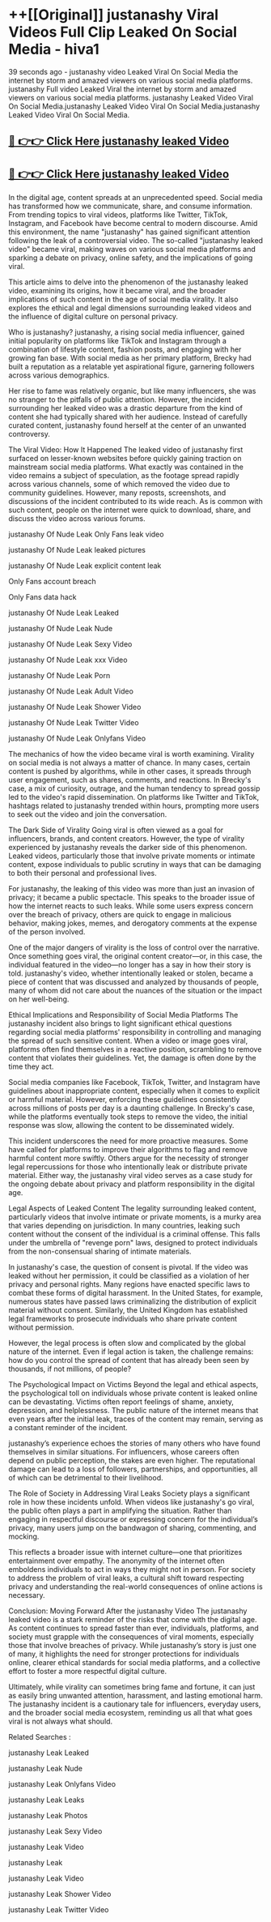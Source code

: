 # ++[[Original]] justanashy Viral Videos Full Clip Leaked On Social Media - hiva1<br>

39 seconds ago - justanashy video Leaked Viral On Social Media the internet by storm and amazed viewers on various social media platforms.
justanashy Full video Leaked Viral the internet by storm and amazed viewers on various social media platforms. justanashy Leaked Video Viral On Social Media.justanashy Leaked Video Viral On Social Media.justanashy Leaked Video Viral On Social Media.<br>


## [🔴 👉👉 Click Here justanashy leaked Video ](https://onlyclips.site?title=justanashy&ref=git)

## [🔴 👉👉 Click Here justanashy leaked Video ](https://onlyclips.site?title=justanashy&ref=git)

In the digital age, content spreads at an unprecedented speed. Social media has transformed how we communicate, share, and consume information. From trending topics to viral videos, platforms like Twitter, TikTok, Instagram, and Facebook have become central to modern discourse. Amid this environment, the name "justanashy" has gained significant attention following the leak of a controversial video. The so-called "justanashy leaked video" became viral, making waves on various social media platforms and sparking a debate on privacy, online safety, and the implications of going viral.

This article aims to delve into the phenomenon of the justanashy leaked video, examining its origins, how it became viral, and the broader implications of such content in the age of social media virality. It also explores the ethical and legal dimensions surrounding leaked videos and the influence of digital culture on personal privacy.

Who is justanashy?
justanashy, a rising social media influencer, gained initial popularity on platforms like TikTok and Instagram through a combination of lifestyle content, fashion posts, and engaging with her growing fan base. With social media as her primary platform, Brecky had built a reputation as a relatable yet aspirational figure, garnering followers across various demographics.

Her rise to fame was relatively organic, but like many influencers, she was no stranger to the pitfalls of public attention. However, the incident surrounding her leaked video was a drastic departure from the kind of content she had typically shared with her audience. Instead of carefully curated content, justanashy found herself at the center of an unwanted controversy.

The Viral Video: How It Happened
The leaked video of justanashy first surfaced on lesser-known websites before quickly gaining traction on mainstream social media platforms. What exactly was contained in the video remains a subject of speculation, as the footage spread rapidly across various channels, some of which removed the video due to community guidelines. However, many reposts, screenshots, and discussions of the incident contributed to its wide reach. As is common with such content, people on the internet were quick to download, share, and discuss the video across various forums.

justanashy Of Nude Leak Only Fans leak video

justanashy Of Nude Leak leaked pictures

justanashy Of Nude Leak explicit content leak

Only Fans account breach

Only Fans data hack

justanashy Of Nude Leak Leaked

justanashy Of Nude Leak Nude

justanashy Of Nude Leak Sexy Video

justanashy Of Nude Leak xxx Video

justanashy Of Nude Leak Porn

justanashy Of Nude Leak Adult Video

justanashy Of Nude Leak Shower Video

justanashy Of Nude Leak Twitter Video

justanashy Of Nude Leak Onlyfans Video

The mechanics of how the video became viral is worth examining. Virality on social media is not always a matter of chance. In many cases, certain content is pushed by algorithms, while in other cases, it spreads through user engagement, such as shares, comments, and reactions. In Brecky's case, a mix of curiosity, outrage, and the human tendency to spread gossip led to the video's rapid dissemination. On platforms like Twitter and TikTok, hashtags related to justanashy trended within hours, prompting more users to seek out the video and join the conversation.

The Dark Side of Virality
Going viral is often viewed as a goal for influencers, brands, and content creators. However, the type of virality experienced by justanashy reveals the darker side of this phenomenon. Leaked videos, particularly those that involve private moments or intimate content, expose individuals to public scrutiny in ways that can be damaging to both their personal and professional lives.

For justanashy, the leaking of this video was more than just an invasion of privacy; it became a public spectacle. This speaks to the broader issue of how the internet reacts to such leaks. While some users express concern over the breach of privacy, others are quick to engage in malicious behavior, making jokes, memes, and derogatory comments at the expense of the person involved.

One of the major dangers of virality is the loss of control over the narrative. Once something goes viral, the original content creator—or, in this case, the individual featured in the video—no longer has a say in how their story is told. justanashy's video, whether intentionally leaked or stolen, became a piece of content that was discussed and analyzed by thousands of people, many of whom did not care about the nuances of the situation or the impact on her well-being.

Ethical Implications and Responsibility of Social Media Platforms
The justanashy incident also brings to light significant ethical questions regarding social media platforms' responsibility in controlling and managing the spread of such sensitive content. When a video or image goes viral, platforms often find themselves in a reactive position, scrambling to remove content that violates their guidelines. Yet, the damage is often done by the time they act.

Social media companies like Facebook, TikTok, Twitter, and Instagram have guidelines about inappropriate content, especially when it comes to explicit or harmful material. However, enforcing these guidelines consistently across millions of posts per day is a daunting challenge. In Brecky's case, while the platforms eventually took steps to remove the video, the initial response was slow, allowing the content to be disseminated widely.

This incident underscores the need for more proactive measures. Some have called for platforms to improve their algorithms to flag and remove harmful content more swiftly. Others argue for the necessity of stronger legal repercussions for those who intentionally leak or distribute private material. Either way, the justanashy viral video serves as a case study for the ongoing debate about privacy and platform responsibility in the digital age.

Legal Aspects of Leaked Content
The legality surrounding leaked content, particularly videos that involve intimate or private moments, is a murky area that varies depending on jurisdiction. In many countries, leaking such content without the consent of the individual is a criminal offense. This falls under the umbrella of "revenge porn" laws, designed to protect individuals from the non-consensual sharing of intimate materials.

In justanashy's case, the question of consent is pivotal. If the video was leaked without her permission, it could be classified as a violation of her privacy and personal rights. Many regions have enacted specific laws to combat these forms of digital harassment. In the United States, for example, numerous states have passed laws criminalizing the distribution of explicit material without consent. Similarly, the United Kingdom has established legal frameworks to prosecute individuals who share private content without permission.

However, the legal process is often slow and complicated by the global nature of the internet. Even if legal action is taken, the challenge remains: how do you control the spread of content that has already been seen by thousands, if not millions, of people?

The Psychological Impact on Victims
Beyond the legal and ethical aspects, the psychological toll on individuals whose private content is leaked online can be devastating. Victims often report feelings of shame, anxiety, depression, and helplessness. The public nature of the internet means that even years after the initial leak, traces of the content may remain, serving as a constant reminder of the incident.

justanashy’s experience echoes the stories of many others who have found themselves in similar situations. For influencers, whose careers often depend on public perception, the stakes are even higher. The reputational damage can lead to a loss of followers, partnerships, and opportunities, all of which can be detrimental to their livelihood.

The Role of Society in Addressing Viral Leaks
Society plays a significant role in how these incidents unfold. When videos like justanashy's go viral, the public often plays a part in amplifying the situation. Rather than engaging in respectful discourse or expressing concern for the individual’s privacy, many users jump on the bandwagon of sharing, commenting, and mocking.

This reflects a broader issue with internet culture—one that prioritizes entertainment over empathy. The anonymity of the internet often emboldens individuals to act in ways they might not in person. For society to address the problem of viral leaks, a cultural shift toward respecting privacy and understanding the real-world consequences of online actions is necessary.

Conclusion: Moving Forward After the justanashy Video
The justanashy leaked video is a stark reminder of the risks that come with the digital age. As content continues to spread faster than ever, individuals, platforms, and society must grapple with the consequences of viral moments, especially those that involve breaches of privacy. While justanashy’s story is just one of many, it highlights the need for stronger protections for individuals online, clearer ethical standards for social media platforms, and a collective effort to foster a more respectful digital culture.

Ultimately, while virality can sometimes bring fame and fortune, it can just as easily bring unwanted attention, harassment, and lasting emotional harm. The justanashy incident is a cautionary tale for influencers, everyday users, and the broader social media ecosystem, reminding us all that what goes viral is not always what should.

Related Searches :

justanashy Leak Leaked

justanashy Leak Nude

justanashy Leak Onlyfans Video

justanashy Leak Leaks

justanashy Leak Photos

justanashy Leak Sexy Video

justanashy Leak Video

justanashy Leak

justanashy Leak Video

justanashy Leak Shower Video

justanashy Leak Twitter Video

